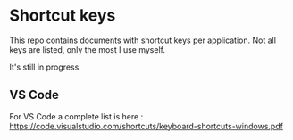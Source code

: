# Shortcut keys 

This repo contains documents with shortcut keys per application.
Not all keys are listed, only the most I use myself.

It's still in progress.


## VS Code
For VS Code a complete list is here : https://code.visualstudio.com/shortcuts/keyboard-shortcuts-windows.pdf